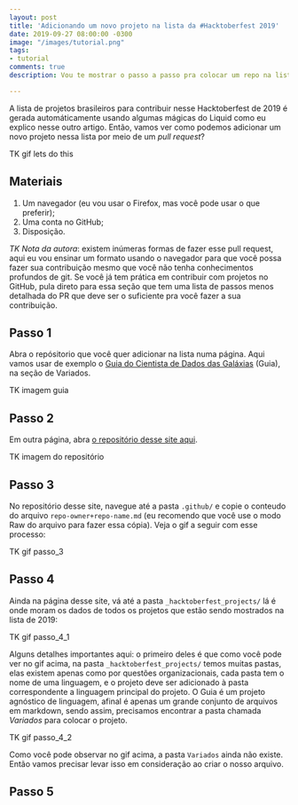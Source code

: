 ```yaml
---
layout: post
title: 'Adicionando um novo projeto na lista da #Hacktoberfest 2019'
date: 2019-09-27 08:00:00 -0300
image: "/images/tutorial.png"
tags:
- tutorial
comments: true
description: Vou te mostrar o passo a passo pra colocar um repo na lista de 2019

---
```

A lista de projetos brasileiros para contribuir nesse Hacktoberfest de 2019 é gerada automáticamente usando algumas mágicas do Liquid como eu explico nesse outro artigo. Então, vamos ver como podemos adicionar um novo projeto nessa lista por meio de um _pull request_?

TK gif lets do this

## Materiais

1. Um navegador (eu vou usar o Firefox, mas você pode usar o que preferir);
2. Uma conta no GitHub;
3. Disposição.

_TK Nota da autora_: existem inúmeras formas de fazer esse pull request, aqui eu vou ensinar um formato usando o navegador para que você possa fazer sua contribuição mesmo que você não tenha conhecimentos profundos de git. Se você já tem prática em contribuir com projetos no GitHub, pula direto para essa seção que tem uma lista de passos menos detalhada do PR que deve ser o suficiente pra você fazer a sua contribuição.

## Passo 1

Abra o repósitorio que você quer adicionar na lista numa página. Aqui vamos usar de exemplo o [Guia do Cientista de Dados das Galáxias](https://github.com/PizzaDeDados/datascience-pizza) (Guia), na seção de Variados.

TK imagem guia

## Passo 2

Em outra página, abra [o repositório desse site aqui](https://github.com/jtemporal/jtemporal.github.io).

TK imagem do repositório

## Passo 3

No repositório desse site, navegue até a pasta `.github/` e copie o conteudo do arquivo `repo-owner+repo-name.md` (eu recomendo que você use o modo Raw do arquivo para fazer essa cópia). Veja o gif a seguir com esse processo:

TK gif passo_3

## Passo 4

Ainda na página desse site, vá até a pasta `_hacktoberfest_projects/` lá é onde moram os dados de todos os projetos que estão sendo mostrados na lista de 2019:

TK gif passo_4_1

Alguns detalhes importantes aqui: o primeiro deles é que como você pode ver no gif acima, na pasta `_hacktoberfest_projects/` temos muitas pastas, elas existem apenas como por questões organizacionais, cada pasta tem o nome de uma linguagem, e o projeto deve ser adicionado à pasta correspondente a linguagem principal do projeto. O Guia é um projeto agnóstico de linguagem, afinal é apenas um grande conjunto de arquivos em markdown, sendo assim, precisamos encontrar a pasta chamada _Variados_ para colocar o projeto.

TK gif passo_4_2

Como você pode observar no gif acima, a pasta `Variados` ainda não existe. Então vamos precisar levar isso em consideração ao criar o nosso arquivo.

## Passo 5